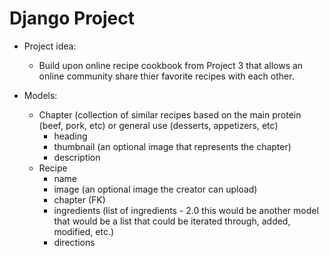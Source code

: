 # Django Project

- Project idea:
  - Build upon online recipe cookbook from Project 3 that allows an online community share thier favorite recipes with each other.

- Models:
  - Chapter (collection of similar recipes based on the main protein (beef, pork, etc) or general use (desserts, appetizers, etc)
    - heading
    - thumbnail (an optional image that represents the chapter)
    - description
  - Recipe
    - name
    - image (an optional image the creator can upload)
    - chapter (FK)
    - ingredients (list of ingredients - 2.0 this would be another model that would be a list that could be iterated through, added, modified, etc.)
    - directions
